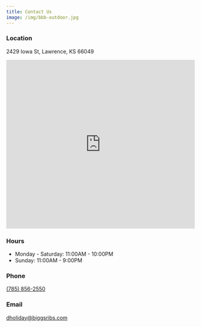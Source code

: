 ```yaml
---
title: Contact Us
image: /img/bbb-outdoor.jpg
---
```


<h3 class="f4 b lh-title mb2 mt2">Location</h3>

2429 Iowa St, Lawrence, KS 66049

<iframe src="https://www.google.com/maps/embed?pb=!1m18!1m12!1m3!1d3103.3068020835312!2d-95.26402264893623!3d38.939818879463786!2m3!1f0!2f0!3f0!3m2!1i1024!2i768!4f13.1!3m3!1m2!1s0x87bf68da4a3b6fd5%3A0x7ae16097d3e41dd!2sBigg&#39;s+Barbecue!5e0!3m2!1sen!2sus!4v1525058041507"
    width="100%"
    height="450"
    frameborder="0"
    style="border:0"
    allowfullscreen>
</iframe>

<h3 class="f4 b lh-title mb2 mt2">Hours</h3>

* Monday - Saturday: 11:00AM - 10:00PM
* Sunday: 11:00AM - 9:00PM

<h3 class="f4 b lh-title mb2 mt2">Phone</h3>

[(785) 856-2550](tel:17858562550)

<h3 class="f4 b lh-title mb2 mt2">Email</h3>

[dholiday@biggsribs.com](mail:dholiday@biggsribs.com)
